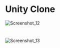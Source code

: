 # Unity Clone
![Screenshot_12](https://user-images.githubusercontent.com/76456810/158943320-b7ac747f-ff4a-4c6d-b3d7-938174d8298a.png)
#
![Screenshot_13](https://user-images.githubusercontent.com/76456810/158943417-72d0e6d6-d088-43ca-995d-d130beace07e.png)
